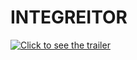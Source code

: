 # INTEGREITOR


[![Click to see the trailer](https://img.youtube.com/vi/eFZsJq5eJus/0.jpg)](https://youtu.be/eFZsJq5eJus)
